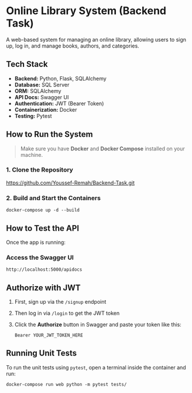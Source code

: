 # Online Library System (Backend Task)

A web-based system for managing an online library, allowing users to sign up, log in, and manage books, authors, and categories.

## Tech Stack
- **Backend:** Python, Flask, SQLAlchemy
- **Database:** SQL Server
- **ORM:** SQLAlchemy
- **API Docs:** Swagger UI
- **Authentication:** JWT (Bearer Token)
- **Containerization:** Docker
- **Testing:** Pytest

## How to Run the System
> Make sure you have **Docker** and **Docker Compose** installed on your machine.
### 1. Clone the Repository
https://github.com/Youssef-Remah/Backend-Task.git

### 2. Build and Start the Containers
```
docker-compose up -d --build
```

## How to Test the API
Once the app is running:
### Access the Swagger UI
```
http://localhost:5000/apidocs
```

## Authorize with JWT
1. First, sign up via the `/signup` endpoint

2. Then log in via `/login` to get the JWT token

3. Click the **Authorize** button in Swagger and paste your token like this:
      ```
      Bearer YOUR_JWT_TOKEN_HERE
      ```

## Running Unit Tests
To run the unit tests using `pytest`, open a terminal inside the container and run:
```
docker-compose run web python -m pytest tests/
```
